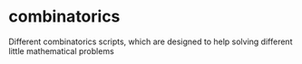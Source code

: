# combinatorics
Different combinatorics scripts, which are designed to help solving different little mathematical problems
